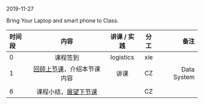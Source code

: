 2019-11-27

Bring Your Laptop and smart phone  to Class. 

|时间段     |  内容    | 讲课 / 实践     |  分工  |  备注       |
| :---      |   :----:    |   :----:    |    :----:    | ---: |
|   0       |  课程签到     |  logistics   |     xie     |        |
|   1       |  [回顾上节课](../WW11/WW11-Plan.md)，介绍本节课内容     |  讲课    |     CZ     |   Data System      |
|      |        |           |            |
|   6       |  课程小结，[展望下节课](../WW13/WW13-Plan.md)       |     |  CZ |   |
